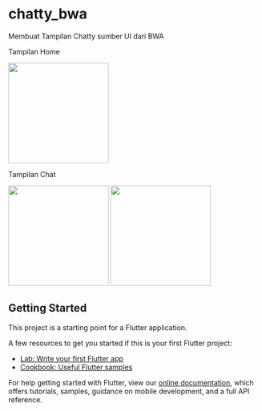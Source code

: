 # chatty_bwa

Membuat Tampilan Chatty sumber UI dari BWA

Tampilan Home

<img src="ss/daftar_teman.jpeg" width="200" />

Tampilan Chat

<img src="ss/tampilan_chat.jpeg" width="200" />

<img src="ss/keyborad_input.jpeg" width="200" />

## Getting Started

This project is a starting point for a Flutter application.

A few resources to get you started if this is your first Flutter project:

- [Lab: Write your first Flutter app](https://flutter.dev/docs/get-started/codelab)
- [Cookbook: Useful Flutter samples](https://flutter.dev/docs/cookbook)

For help getting started with Flutter, view our
[online documentation](https://flutter.dev/docs), which offers tutorials,
samples, guidance on mobile development, and a full API reference.
